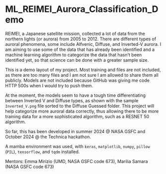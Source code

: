 # ML_REIMEI_Aurora_Classification_Demo
REIMEI, a Japanese satellite mission, collected a lot of data from the northern lights (or aurora) from 2005 to 2012. There are different types of auroral phenomena, some include Alfvenic, Diffuse, and Inverted-V aurora. I am aiming to use some of the data that has already been identified and a machine learning algorithm to categorize the data that hasn't been identified yet, so that science can be done with a greater sample size.

This is a demo layout of my project.  Most training and  files are not included, as there are too many files and I am not sure I am allowed to share them all publicly. Models are not included because GitHub was giving me code HTTP 500s when I would try to push them.

At the moment, the models seem to have a tough time differentiating between Inverted V and Diffuse types, as shown with the sample ``Inverted_V.png`` file sorted to the Diffuse Guessed folder. This project will help categorize more auroral data correctly, thus allowing there to be more training data for a more sophisticated algorithm, such as a RESNET 50 algorithm.

So far, this has been developed in summer 2024 @ NASA GSFC and October 2024 @ the Technica hackathon.

A mamba environment was used, with ``keras``, ``matplotlib``, ``numpy``, ``pillow`` (``PIL``), ``tensorflow``,  and ``tqdm`` installed.

Mentors: Emma Mirizio (UMD, NASA GSFC code 673), Marilia Samara (NASA GSFC code 673)